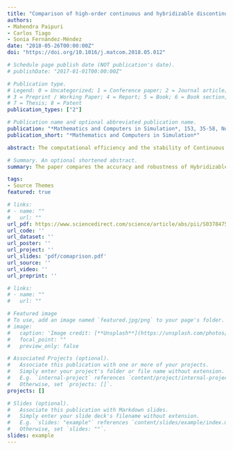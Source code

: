 ```yaml
---
title: "Comparison of high-order continuous and hybridizable discontinuous Galerkin methods in incompressible fluid flow problems"
authors: 
- Mahendra Paipuri
- Carlos Tiago
- Sonia Fernández-Méndez
date: "2018-05-26T00:00:00Z"
doi: "https://doi.org/10.1016/j.matcom.2018.05.012"

# Schedule page publish date (NOT publication's date).
# publishDate: "2017-01-01T00:00:00Z"

# Publication type.
# Legend: 0 = Uncategorized; 1 = Conference paper; 2 = Journal article;
# 3 = Preprint / Working Paper; 4 = Report; 5 = Book; 6 = Book section;
# 7 = Thesis; 8 = Patent
publication_types: ["2"]

# Publication name and optional abbreviated publication name.
publication: "*Mathematics and Computers in Simulation*, 153, 35-58, Nov. 2018"
publication_short: "*Mathematics and Computers in Simulation*"

abstract: The computational efficiency and the stability of Continuous Galerkin (CG) methods, with Taylor–Hood approximations, and Hybridizable Discontinuous Galerkin (HDG) methods are compared for the solution of the incompressible Stokes and Navier–Stokes equations at low Reynolds numbers using direct solvers. A thorough comparison in terms of CPU time and accuracy for both discretization methods is made, under the same platform, for steady state problems, with triangular and quadrilateral elements of degree $k=2-9$. Various results are presented such as error *vs.* CPU time of the direct solver, error vs. ratio of CPU times of HDG to CG, *etc.* CG can outperform HDG when the CPU time, for a given degree and mesh, is considered. However, for high degree of approximation, HDG is computationally more efficient than CG, for a given level of accuracy, as HDG produces lesser error than CG for a given mesh and degree. Finally, stability of HDG and CG is studied using a manufactured solution that produces a sharp boundary layer, confirming that HDG provides smooth converged solutions for Reynolds numbers higher than CG, in the presence of sharp fronts.

# Summary. An optional shortened abstract.
summary: The paper compares the accuracy and robustness of Hybridizable Discontinuous Galerkin (HDG) and Continuous Galerkin (CG) methods for Navier-Stokes equations.

tags:
- Source Themes
featured: true

# links:
# - name: ""
#   url: ""
url_pdf: https://www.sciencedirect.com/science/article/abs/pii/S0378475418301241
url_code: ''
url_dataset: ''
url_poster: ''
url_project: ''
url_slides: 'pdf/comaprison.pdf'
url_source: ''
url_video: ''
url_preprint: ''

# links:
# - name: ""
#   url: ""

# Featured image
# To use, add an image named `featured.jpg/png` to your page's folder. 
# image:
#   caption: 'Image credit: [**Unsplash**](https://unsplash.com/photos/jdD8gXaTZsc)'
#   focal_point: ""
#   preview_only: false

# Associated Projects (optional).
#   Associate this publication with one or more of your projects.
#   Simply enter your project's folder or file name without extension.
#   E.g. `internal-project` references `content/project/internal-project/index.md`.
#   Otherwise, set `projects: []`.
projects: []

# Slides (optional).
#   Associate this publication with Markdown slides.
#   Simply enter your slide deck's filename without extension.
#   E.g. `slides: "example"` references `content/slides/example/index.md`.
#   Otherwise, set `slides: ""`.
slides: example
---
```

